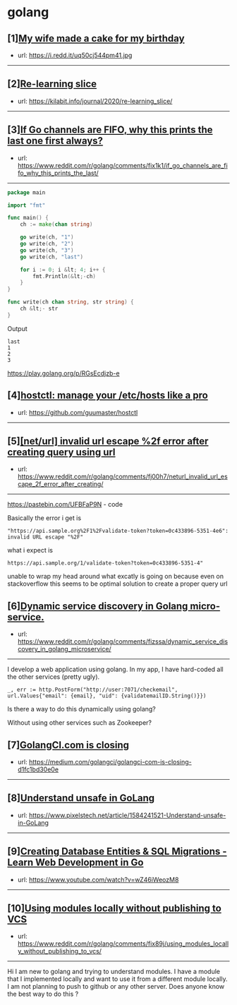 # golang
## [1][My wife made a cake for my birthday](https://www.reddit.com/r/golang/comments/fioou4/my_wife_made_a_cake_for_my_birthday/)
- url: https://i.redd.it/uq50cj544pm41.jpg
---

## [2][Re-learning slice](https://www.reddit.com/r/golang/comments/fizlot/relearning_slice/)
- url: https://kilabit.info/journal/2020/re-learning_slice/
---

## [3][If Go channels are FIFO, why this prints the last one first always?](https://www.reddit.com/r/golang/comments/fix1k1/if_go_channels_are_fifo_why_this_prints_the_last/)
- url: https://www.reddit.com/r/golang/comments/fix1k1/if_go_channels_are_fifo_why_this_prints_the_last/
---
```go
package main

import "fmt"

func main() {
	ch := make(chan string)

	go write(ch, "1")
	go write(ch, "2")
	go write(ch, "3")
	go write(ch, "last")

	for i := 0; i &lt; 4; i++ {
		fmt.Println(&lt;-ch)
	}
}

func write(ch chan string, str string) {
	ch &lt;- str
}
```

Output
```
last
1
2
3
```
https://play.golang.org/p/RGsEcdjzb-e
## [4][hostctl: manage your /etc/hosts like a pro](https://www.reddit.com/r/golang/comments/fiyp8q/hostctl_manage_your_etchosts_like_a_pro/)
- url: https://github.com/guumaster/hostctl
---

## [5][[net/url] invalid url escape %2f error after creating query using url](https://www.reddit.com/r/golang/comments/fj00h7/neturl_invalid_url_escape_2f_error_after_creating/)
- url: https://www.reddit.com/r/golang/comments/fj00h7/neturl_invalid_url_escape_2f_error_after_creating/
---
https://pastebin.com/UFBFaP9N - code

Basically the error i get is   

    "https://api.sample.org%2F1%2Fvalidate-token?token=0c433896-5351-4e6": invalid URL escape "%2F" 

what i expect is 

    https://api.sample.org/1/validate-token?token=0c433896-5351-4"

unable to wrap my head around what excatly is going on because even on stackoverflow this seems to be optimal solution to create a proper query url
## [6][Dynamic service discovery in Golang micro-service.](https://www.reddit.com/r/golang/comments/fizssa/dynamic_service_discovery_in_golang_microservice/)
- url: https://www.reddit.com/r/golang/comments/fizssa/dynamic_service_discovery_in_golang_microservice/
---
I develop a web application using golang. In my app, I have hard-coded all the other services (pretty ugly).

`_, err := http.PostForm("http://user:7071/checkemail", url.Values{"email": {email}, "uid": {validatemailID.String()}})`


Is there a way to do this dynamically using golang?

Without using other services such as Zookeeper?
## [7][GolangCI.com is closing](https://www.reddit.com/r/golang/comments/fiif1m/golangcicom_is_closing/)
- url: https://medium.com/golangci/golangci-com-is-closing-d1fc1bd30e0e
---

## [8][Understand unsafe in GoLang](https://www.reddit.com/r/golang/comments/fiy0gf/understand_unsafe_in_golang/)
- url: https://www.pixelstech.net/article/1584241521-Understand-unsafe-in-GoLang
---

## [9][Creating Database Entities &amp; SQL Migrations - Learn Web Development in Go](https://www.reddit.com/r/golang/comments/fiq8ly/creating_database_entities_sql_migrations_learn/)
- url: https://www.youtube.com/watch?v=wZ46iWeozM8
---

## [10][Using modules locally without publishing to VCS](https://www.reddit.com/r/golang/comments/fix89j/using_modules_locally_without_publishing_to_vcs/)
- url: https://www.reddit.com/r/golang/comments/fix89j/using_modules_locally_without_publishing_to_vcs/
---
Hi I am new to golang and trying to understand modules. I have a module  that I implemented locally and want to use it from a different module  locally. I am not planning to push to github or any other server. Does  anyone know the best way to do this ?
